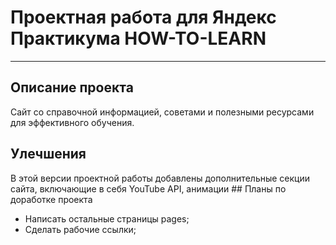 # Проектная работа для Яндекс Практикума HOW-TO-LEARN 
--------------------------------------------------------- 
## Описание проекта 
Сайт со справочной информацией, советами и полезными ресурсами для эффективного обучения. 
## Улечшения 
В этой версии проектной работы добавлены дополнительные секции сайта, включающие в себя YouTube API, анимации 
## Планы по доработке проекта 
* Написать остальные страницы pages;
* Сделать рабочие ссылки;